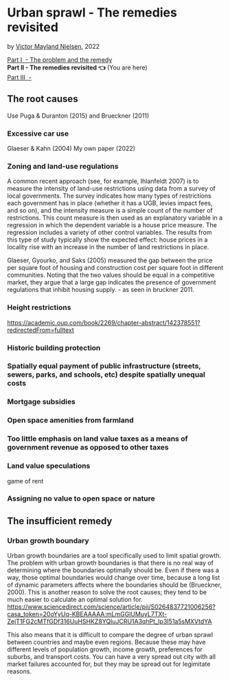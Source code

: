 # Urban sprawl - The remedies revisited

by [Victor Mayland Nielsen](/?p=victor-mayland-nielsen), 2022

[Part I  - The problem and the remedy](/?p=urban-sprawl)  
**Part II - The remedies revisited 👈** (You are here)  
[Part III  - ]()

## The root causes
Use Puga & Duranton (2015) and Brueckner (2011)
### Excessive car use
Glaeser & Kahn (2004)
My own paper (2022)
### Zoning and land-use regulations
A common recent approach (see, for example, Ihlanfeldt 2007) is to measure the intensity of land-use restrictions using data from a survey of local governments. The survey indicates how many types of restrictions each government has in place (whether it has a UGB, levies impact fees, and so on), and the intensity measure is a simple count of the number of restrictions. This count measure is then used as an explanatory variable in a regression in which the dependent variable is a house price measure. The regression includes a variety of other control variables. The results from this type of study typically show the expected effect: house prices in a locality rise with an increase in the number of land restrictions in place.

Glaeser, Gyourko, and Saks (2005) measured the gap between the price per square foot of housing and construction cost per square foot in different communities. Noting that the two values should be equal in a competitive market, they argue that a large gap indicates the presence of government regulations that inhibit housing supply. - as seen in bruckner 2011. 

### Height restrictions 
https://academic.oup.com/book/2269/chapter-abstract/142378551?redirectedFrom=fulltext
### Historic building protection
### Spatially equal payment of public infrastructure (streets, sewers, parks, and schools, etc) despite spatially unequal costs
### Mortgage subsidies
### Open space amenities from farmland
### Too little emphasis on land value taxes as a means of government revenue as opposed to other taxes
### Land value speculations
game of rent
### Assigning no value to open space or nature

## The insufficient remedy
###
### Urban growth boundary
Urban growth boundaries are a tool specifically used to limit spatial growth. The problem with urban growth boundaries is that there is no real way of determining where the boundaries optimally should be. Even if there was a way, those optimal boundaries would change over time, because a long list of dynamic parameters affects where the boundaries should be (Brueckner, 2000). This is another reason to solve the root causes; they tend to be much easier to calculate an optimal solution for. https://www.sciencedirect.com/science/article/pii/S0264837721006256?casa_token=20oYyUq-KBEAAAAA:mLmGGlUMuyL7TXt-ZejT1FG2cMTfGDf316UuHSHKZ8YQluJCRU1A3qhPt_Ip3I51a5sMXVtdYA

This also means that it is difficult to compare the degree of urban sprawl between countries and maybe even regions. Because these may have different levels of population growth, income growth, preferences for suburbs, and transport costs. You can have a very spread out city with all market failures accounted for, but they may be spread out for legimitate reasons. 
